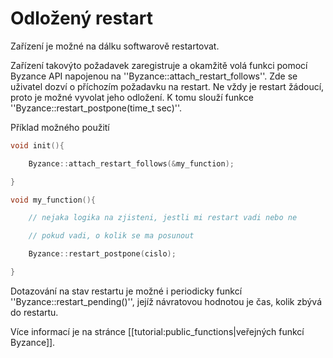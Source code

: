 # Odložený restart

Zařízení je možné na dálku softwarově restartovat.

Zařízení takovýto požadavek zaregistruje a okamžitě volá funkci pomocí Byzance API napojenou na ''Byzance::attach\_restart\_follows''. Zde se uživatel dozví o příchozím požadavku na restart. Ne vždy je restart žádoucí, proto je možné vyvolat jeho odložení. K tomu slouží funkce ''Byzance::restart\_postpone\(time\_t sec\)''.

Příklad možného použití

```cpp
void init(){

    Byzance::attach_restart_follows(&my_function);

}

void my_function(){

    // nejaka logika na zjisteni, jestli mi restart vadi nebo ne

    // pokud vadi, o kolik se ma posunout

    Byzance::restart_postpone(cislo);

}
```

Dotazování na stav restartu je možné i periodicky funkcí ''Byzance::restart\_pending\(\)'', jejíž návratovou hodnotou je čas, kolik zbývá do restartu.

Více informací je na stránce \[\[tutorial:public\_functions\|veřejných funkcí Byzance\]\].


